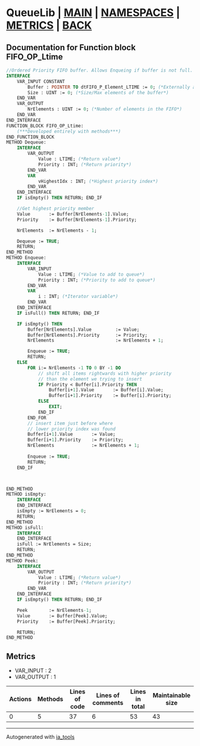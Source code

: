 # QueueLib | [MAIN] | [NAMESPACES] | [METRICS] | [BACK]  

## Documentation for Function block FIFO_OP_Ltime  

```pascal
//Ordered Priority FIFO buffer. Allows Enqueing if buffer is not full. Dequeues the highest priority elements first. Buffer is ordered from lowest to highest priority. e.g. 0 = Lowest priority  
INTERFACE
    VAR_INPUT CONSTANT
        Buffer : POINTER TO dtFIFO_P_Element_LTIME := 0; (*Externally allocated buffer. Must be in format ARRAY[0..N]. ! Block doesn't check for Null pointer*)
        Size : UINT := 0; (*Size/Max elements of the buffer*)
    END_VAR
    VAR_OUTPUT 
        NrElements : UINT := 0; (*Number of elements in the FIFO*)
    END_VAR
END_INTERFACE
FUNCTION_BLOCK FIFO_OP_Ltime:
    (***Developed entirely with methods***)
END_FUNCTION_BLOCK
METHOD Dequeue:
    INTERFACE
        VAR_OUTPUT 
            Value : LTIME; (*Return value*)
            Priority : INT; (*Return priority*)
        END_VAR
        VAR 
            vHighestIdx : INT; (*Highest priority index*)
        END_VAR
    END_INTERFACE
    IF isEmpty() THEN RETURN; END_IF

    //Get highest priority member
    Value       := Buffer[NrElements-1].Value;
    Priority    := Buffer[NrElements-1].Priority;

    NrElements  := NrElements - 1;

    Dequeue := TRUE;
    RETURN;
END_METHOD
METHOD Enqueue:
    INTERFACE
        VAR_INPUT 
            Value : LTIME; (*Value to add to queue*)
            Priority : INT; (*Priority to add to queue*)
        END_VAR
        VAR 
            i : INT; (*Iterator variable*)
        END_VAR
    END_INTERFACE
    IF isFull() THEN RETURN; END_IF

    IF isEmpty() THEN
        Buffer[NrElements].Value         := Value;
        Buffer[NrElements].Priority      := Priority;
        NrElements                       := NrElements + 1;

        Enqueue := TRUE;
        RETURN;
    ELSE
        FOR i:= NrElements -1 TO 0 BY -1 DO
            // shift all items rightwards with higher priority
            // than the element we trying to insert
            IF Priority < Buffer[i].Priority THEN
                Buffer[i+1].Value       := Buffer[i].Value;
                Buffer[i+1].Priority    := Buffer[i].Priority;
            ELSE
                EXIT;
            END_IF
        END_FOR
        // insert item just before where
        // lower priority index was found
        Buffer[i+1].Value       := Value;
        Buffer[i+1].Priority    := Priority;
        NrElements              := NrElements + 1;
                
        Enqueue := TRUE;
        RETURN;
    END_IF



END_METHOD
METHOD isEmpty:
    INTERFACE
    END_INTERFACE
    isEmpty := NrElements = 0;
    RETURN;
END_METHOD
METHOD isFull:
    INTERFACE
    END_INTERFACE
    isFull := NrElements = Size;
    RETURN;
END_METHOD
METHOD Peek:
    INTERFACE
        VAR_OUTPUT 
            Value : LTIME; (*Return value*)
            Priority : INT; (*Return priority*)
        END_VAR
    END_INTERFACE
    IF isEmpty() THEN RETURN; END_IF

    Peek        := NrElements-1;
    Value       := Buffer[Peek].Value;
    Priority    := Buffer[Peek].Priority;

    RETURN;
END_METHOD
```

## Metrics  

- VAR_INPUT : 2
- VAR_OUTPUT : 1

| Actions | Methods | Lines of code | Lines of comments | Lines in total | Maintainable size |
| ------- | ------- | ------------- | ----------------- | -------------- | ----------------- |
| 0 | 5 | 37 |6 |53 | 43 |

---
Autogenerated with [ia_tools](https://github.com/tkucic/ia_tools)  

[MAIN]: ../../../../index_st.md
[NAMESPACES]: ../../nsList_st.md
[METRICS]: ../../../metrics_st.md
[BACK]: ../nsMain_st.md
